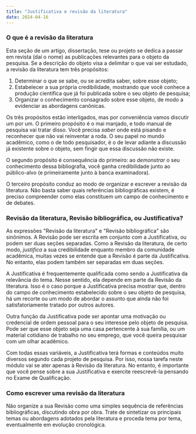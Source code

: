 ```yaml
---
title: "Justificativa e revisão da literatura"
date: 2024-04-16
---
```


### O que é a revisão da literatura ###

Esta seção de um artigo, dissertação, tese ou projeto se dedica a passar
em revista (daí o nome) as publicações relevantes para o objeto da
pesquisa. Se a descrição do objeto visa a delimitar o que vai ser
estudado, a revisão da literatura tem três propósitos:

1. Determinar o que se sabe, ou se acredita saber, sobre esse objeto;
2. Estabelecer a sua própria credibilidade, mostrando que você conhece a
   produção científica que já foi publicada sobre o seu objeto de
   pesquisa;
3. Organizar o conhecimento consagrado sobre esse objeto, de modo a
   evidenciar as abordagens canônicas.

Os três propósitos estão interligados, mas por conveniência vamos
discutir um por um. O primeiro propósito é o mai manjado, e todo manual
de pesquisa vai tratar disso. Você precisa *saber* onde está pisando e
reconhecer que não vai reinventar a roda. O seu papel no mundo
acadêmico, como o de todo pesquisador, é o de levar adiante a discussão
já existente sobre o objeto, sem fingir que essa discussão não existe.

O segundo propósito é consequência do primeiro: ao *demonstrar* o seu
conhecimento dessa bibliografia, você ganha credibilidade junto ao
público-alvo (e primeiramente junto à banca examinadora).

O terceiro propósito conduz ao modo de organizar e escrever a revisão da
literatura. Não basta saber quais referências bibliográficas existem, é
preciso compreender como elas constituem um campo de conhecimento e de
debates.

### Revisão da literatura, Revisão bibliográfica, ou Justificativa? ###

As expressões "Revisão da literatura" e "Revisão bibliográfica" são
sinônimos. A Revisão pode ser escrita em conjunto com a Justificativa,
ou podem ser duas seções separadas. Como a Revisão da literatura, de
certo modo, *justifica* a sua credibilidade enquanto membro da
comunidade acadêmica, muitas vezes se entende que a Revisão é parte da
Justificativa. No entanto, elas podem também ser separadas em duas
seções.

A Justificativa é frequentemente qualificada como sendo a Justificativa
da relevância do tema. Nesse sentido, ela depende em parte da Revisão da
literatura. Isso é o caso porque a Justificativa precisa mostrar que,
dentro do campo de conhecimento estabelecido sobre o seu objeto de
pesquisa, há um recorte ou um modo de abordar o assunto que ainda não
foi satisfatoriamente tratado por outros autores.

Outra função da Justificativa pode ser apontar uma motivação ou
credencial de ordem pessoal para o seu interesse pelo objeto de
pesquisa. Pode ser que esse objeto seja uma casa pertencente à sua
família, ou um material cotidiano de trabalho no seu emprego, que você
queira pesquisar com um olhar acadêmico.

Com todas essas variáveis, a Justificativa terá formas e conteúdos muito
diversos segundo cada projeto de pesquisa. Por isso, nossa tarefa neste
módulo vai se ater apenas à Revisão da literatura. No entanto, é
importante que você pense sobre a sua Justificativa e exercite
reescrevê-la pensando no Exame de Qualificação.

### Como escrever uma revisão da literatura ###

Não organize a sua Revisão como uma simples sequência de referências
bibliográficas, discutindo obra por obra. Trate de sintetizar os
principais temas ou abordagens adotados pela literatura e proceda tema
por tema, eventualmente em evolução cronológica.

